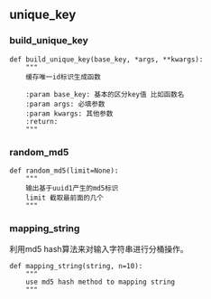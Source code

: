 ## unique_key

### build_unique_key
```
def build_unique_key(base_key, *args, **kwargs):
    """
    缓存唯一id标识生成函数

    :param base_key: 基本的区分key值 比如函数名
    :param args: 必填参数
    :param kwargs: 其他参数
    :return:
    """
```

### random_md5
```
def random_md5(limit=None):
    """
    输出基于uuid1产生的md5标识
    limit 截取最前面的几个
    """
```

### mapping_string
利用md5 hash算法来对输入字符串进行分桶操作。
```
def mapping_string(string, n=10):
    """
    use md5 hash method to mapping string
    """
```
